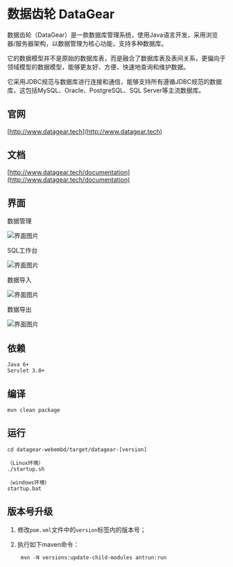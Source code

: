 # 数据齿轮 DataGear

数据齿轮（DataGear）是一款数据库管理系统，使用Java语言开发，采用浏览器/服务器架构，以数据管理为核心功能，支持多种数据库。

它的数据模型并不是原始的数据库表，而是融合了数据库表及表间关系，更偏向于领域模型的数据模型，能够更友好、方便、快速地查询和维护数据。

它采用JDBC规范与数据库进行连接和通信，能够支持所有遵循JDBC规范的数据库，这包括MySQL、Oracle、PostgreSQL、SQL Server等主流数据库。

## 官网

[http://www.datagear.tech](http://www.datagear.tech)

## 文档

[http://www.datagear.tech/documentation](http://www.datagear.tech/documentation)

## 界面

数据管理

![界面图片](http://datagear.tech/static/theme/lightness/images/datagear-home-screen.png)

SQL工作台

![界面图片](http://datagear.tech/static/theme/lightness/images/datagear-sqlpad-screen.png)

数据导入

![界面图片](http://datagear.tech/static/theme/lightness/images/datagear-dataimport-screen.png)

数据导出

![界面图片](http://datagear.tech/static/theme/lightness/images/datagear-dataexport-screen.png)

## 依赖

	Java 6+
	Servlet 3.0+

## 编译

	mvn clean package

## 运行

	cd datagear-webembd/target/datagear-[version]
	
	（Linux环境）
	./startup.sh
	
	（windows环境）
	startup.bat

## 版本号升级

1. 修改`pom.xml`文件中的`version`标签内的版本号；

2. 执行如下maven命令：

		mvn -N versions:update-child-modules antrun:run

